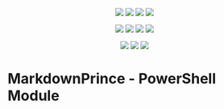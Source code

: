 ﻿<p align="center">
  <a href="https://dev.azure.com/evotecpl/MarkdownPrince/_build/latest?definitionId=3"><img src="https://dev.azure.com/evotecpl/MarkdownPrince/_apis/build/status/EvotecIT.MarkdownPrince"></a>
  <a href="https://www.powershellgallery.com/packages/MarkdownPrince"><img src="https://img.shields.io/powershellgallery/v/MarkdownPrince.svg"></a>
  <a href="https://www.powershellgallery.com/packages/MarkdownPrince"><img src="https://img.shields.io/powershellgallery/vpre/MarkdownPrince.svg?label=powershell%20gallery%20preview&colorB=yellow"></a>
  <a href="https://github.com/EvotecIT/MarkdownPrince"><img src="https://img.shields.io/github/license/EvotecIT/MarkdownPrince.svg"></a>
</p>

<p align="center">
  <a href="https://www.powershellgallery.com/packages/MarkdownPrince"><img src="https://img.shields.io/powershellgallery/p/MarkdownPrince.svg"></a>
  <a href="https://github.com/EvotecIT/MarkdownPrince"><img src="https://img.shields.io/github/languages/top/evotecit/MarkdownPrince.svg"></a>
  <a href="https://github.com/EvotecIT/MarkdownPrince"><img src="https://img.shields.io/github/languages/code-size/evotecit/MarkdownPrince.svg"></a>
  <a href="https://www.powershellgallery.com/packages/MarkdownPrince"><img src="https://img.shields.io/powershellgallery/dt/MarkdownPrince.svg"></a>
</p>

<p align="center">
  <a href="https://twitter.com/PrzemyslawKlys"><img src="https://img.shields.io/twitter/follow/PrzemyslawKlys.svg?label=Twitter%20%40PrzemyslawKlys&style=social"></a>
  <a href="https://evotec.xyz/hub"><img src="https://img.shields.io/badge/Blog-evotec.xyz-2A6496.svg"></a>
  <a href="https://www.linkedin.com/in/pklys"><img src="https://img.shields.io/badge/LinkedIn-pklys-0077B5.svg?logo=LinkedIn"></a>
</p>

# MarkdownPrince - PowerShell Module
